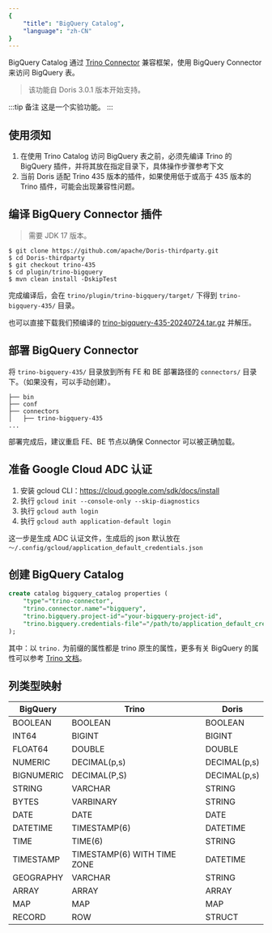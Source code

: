 ```yaml
---
{
    "title": "BigQuery Catalog",
    "language": "zh-CN"
}
---
```


BigQuery Catalog 通过 [Trino Connector](https://doris.apache.org/zh-CN/community/how-to-contribute/trino-connector-developer-guide/) 兼容框架，使用 BigQuery Connector 来访问 BigQuery 表。

> 该功能自 Doris 3.0.1 版本开始支持。

:::tip 备注
这是一个实验功能。
:::

## 使用须知

1. 在使用 Trino Catalog 访问 BigQuery 表之前，必须先编译 Trino 的 BigQuery 插件，并将其放在指定目录下，具体操作步骤参考下文
2. 当前 Doris 适配 Trino 435 版本的插件，如果使用低于或高于 435 版本的 Trino 插件，可能会出现兼容性问题。

## 编译 BigQuery Connector 插件

> 需要 JDK 17 版本。

```Plain Text
$ git clone https://github.com/apache/Doris-thirdparty.git
$ cd Doris-thirdparty
$ git checkout trino-435
$ cd plugin/trino-bigquery
$ mvn clean install -DskipTest
```

完成编译后，会在 `trino/plugin/trino-bigquery/target/` 下得到 `trino-bigquery-435/` 目录。

也可以直接下载我们预编译的 [trino-bigquery-435-20240724.tar.gz](https://github.com/apache/Doris-thirdparty/releases/download/trino-435-20240724/trino-bigquery-435-20240724.tar.gz) 并解压。

## 部署 BigQuery Connector

将 `trino-bigquery-435/` 目录放到所有 FE 和 BE 部署路径的 `connectors/` 目录下。（如果没有，可以手动创建）。

```Plain Text
├── bin
├── conf
├── connectors
│   ├── trino-bigquery-435
...
```

部署完成后，建议重启 FE、BE 节点以确保 Connector 可以被正确加载。

## 准备 Google Cloud ADC 认证

1. 安装 gcloud CLI：https://cloud.google.com/sdk/docs/install
2. 执行 `gcloud init --console-only --skip-diagnostics`
3. 执行 `gcloud auth login`
4. 执行 `gcloud auth application-default login`

这一步是生成 ADC 认证文件，生成后的 json 默认放在 `～/.config/gcloud/application_default_credentials.json`

## 创建 BigQuery Catalog

```sql
create catalog bigquery_catalog properties (
    "type"="trino-connector",
    "trino.connector.name"="bigquery",
    "trino.bigquery.project-id"="your-bigquery-project-id",
    "trino.bigquery.credentials-file"="/path/to/application_default_credentials.json",
);
```

其中：以 `trino.` 为前缀的属性都是 trino 原生的属性，更多有关 BigQuery 的属性可以参考 [Trino 文档](https://trino.io/docs/current/connector/bigquery.html)。

## 列类型映射

|BigQuery|Trino|Doris|
| ----- | ----- | ----- |
|BOOLEAN|BOOLEAN|BOOLEAN|
|INT64|BIGINT|BIGINT|
|FLOAT64|DOUBLE|DOUBLE|
|NUMERIC|DECIMAL(p,s)|DECIMAL(p,s)|
|BIGNUMERIC|DECIMAL(P,S)|DECIMAL(p,s)|
|STRING|VARCHAR|STRING|
|BYTES|VARBINARY|STRING|
|DATE|DATE|DATE|
|DATETIME|TIMESTAMP(6)|DATETIME|
|TIME|TIME(6)|STRING|
|TIMESTAMP|TIMESTAMP(6) WITH TIME ZONE|DATETIME|
|GEOGRAPHY|VARCHAR|STRING|
|ARRAY|ARRAY|ARRAY|
|MAP|MAP|MAP|
|RECORD|ROW|STRUCT|

